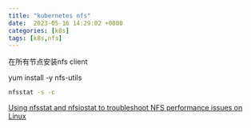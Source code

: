 ```yaml
---
title: "kubernetes nfs"
date:  2023-05-16 14:29:02 +0800
categories: [k8s]
tags: [k8s,nfs]
---
```


在所有节点安装nfs client

yum install -y nfs-utils


```sh
nfsstat -s -c
```


[Using nfsstat and nfsiostat to troubleshoot NFS performance issues on Linux](https://www.redhat.com/sysadmin/using-nfsstat-nfsiostat)
